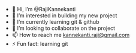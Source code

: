 - 👋 Hi, I’m @RajiKannekanti
- 👀 I’m interested in building my new project
- 🌱 I’m currently learning git & github
- 💞️ I’m looking to collaborate on the project
- 📫 How to reach me kannekanti.raji@gmail.com
- ⚡ Fun fact: learning git 

<!---
RajiKannekanti is a ✨ special ✨ repository because its `README.md` (this file) appears on your GitHub profile.
You can click the Preview link to take a look at your changes.
--->
